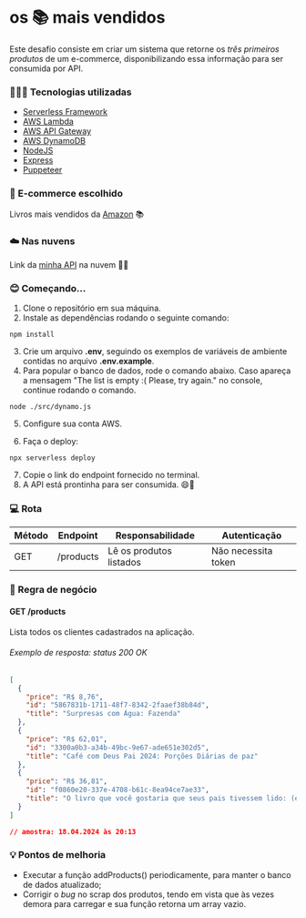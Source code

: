 # os 📚 mais vendidos

Este desafio consiste em criar um sistema que retorne os _três primeiros produtos_ de um e-commerce, disponibilizando essa informação para ser consumida por API.

### 👩🏻‍💻 Tecnologias utilizadas

- [Serverless Framework](https://www.serverless.com)
- [AWS Lambda](https://aws.amazon.com/pt/pm/lambda)
- [AWS API Gateway](https://aws.amazon.com/pt/api-gateway/)
- [AWS DynamoDB](https://aws.amazon.com/pt/pm/dynamodb)
- [NodeJS](https://nodejs.org/)
- [Express](https://expressjs.com)
- [Puppeteer](https://pptr.dev)

### 🛒 E-commerce escolhido

Livros mais vendidos da [Amazon](https://www.amazon.com.br/gp/bestsellers/books/) 📚

### ☁️ Nas nuvens

Link da [minha API](https://1d2zt1javj.execute-api.us-east-1.amazonaws.com/products) na nuvem 😶‍🌫️

### 😊 Começando...

1. Clone o repositório em sua máquina.
2. Instale as dependências rodando o seguinte comando:

```shell
npm install
```

3. Crie um arquivo **.env**, seguindo os exemplos de variáveis de ambiente contidas no arquivo **.env.example**.
4. Para popular o banco de dados, rode o comando abaixo. Caso apareça a mensagem "The list is empty :( Please, try again." no console, continue rodando o comando.

```shell
node ./src/dynamo.js
```

5. Configure sua conta AWS.

6. Faça o deploy:

```shell
npx serverless deploy
```

7. Copie o link do endpoint fornecido no terminal.
8. A API está prontinha para ser consumida. 😄🚀

### 💻 Rota

| Método | Endpoint  | Responsabilidade        | Autenticação        |
| ------ | --------- | ----------------------- | ------------------- |
| GET    | /products | Lê os produtos listados | Não necessita token |

### 🧠 Regra de negócio

#### GET /products

Lista todos os clientes cadastrados na aplicação.

###### Exemplo de resposta: status 200 OK

```json
[
  {
    "price": "R$ 8,76",
    "id": "5867831b-1711-48f7-8342-2faaef38b84d",
    "title": "Surpresas com Água: Fazenda"
  },
  {
    "price": "R$ 62,01",
    "id": "3300a0b3-a34b-49bc-9e67-ade651e302d5",
    "title": "Café com Deus Pai 2024: Porções Diárias de paz"
  },
  {
    "price": "R$ 36,81",
    "id": "f0860e20-337e-4708-b61c-8ea94ce7ae33",
    "title": "O livro que você gostaria que seus pais tivessem lido: (e seus filhos ficarão gratos por você ler)"
  }
]

// amostra: 18.04.2024 às 20:13
```

### 💡 Pontos de melhoria

- Executar a função addProducts() periodicamente, para manter o banco de dados atualizado;
- Corrigir o _bug_ no scrap dos produtos, tendo em vista que às vezes demora para carregar e sua função retorna um array vazio.
